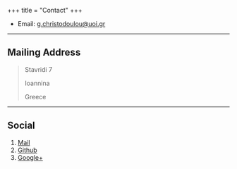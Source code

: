 +++
title = "Contact"
+++

* Email: [g.christodoulou@uoi.gr](mailto:g.christodoulou@uoi.gr)

---

## Mailing Address

> Stavridi 7
>
> Ioannina
>
> Greece

---

## Social

1. [Mail](#)
2. [Github](#)
3. [Google+](#)

